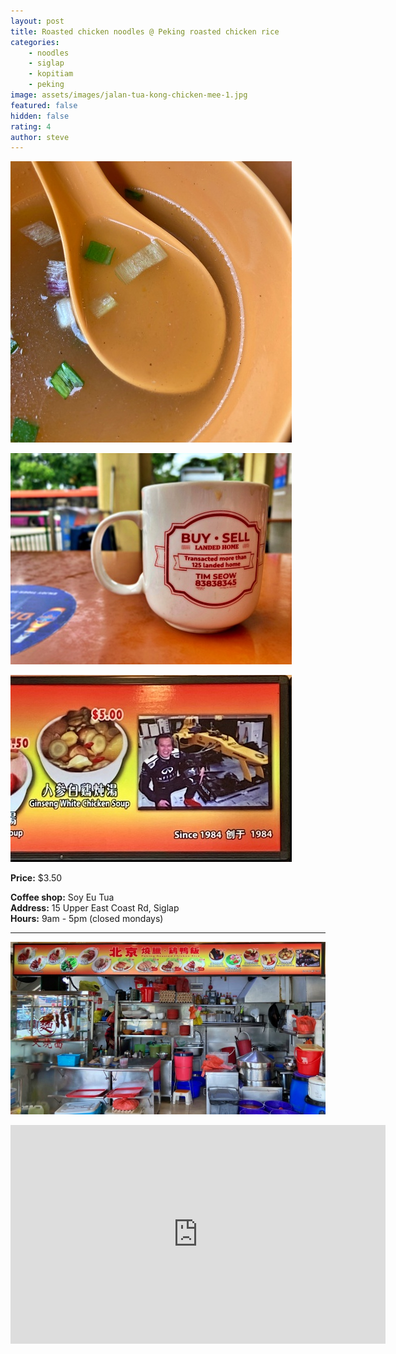 ```yaml
---
layout: post
title: Roasted chicken noodles @ Peking roasted chicken rice
categories: 
    - noodles
    - siglap
    - kopitiam
    - peking
image: assets/images/jalan-tua-kong-chicken-mee-1.jpg
featured: false
hidden: false
rating: 4
author: steve
---
```



![Soup](/assets/images/jalan-tua-kong-chicken-mee-2.jpg "The soup served with the chicken rice")

![Advert on coffee cup](/assets/images/jalan-tua-kong-chicken-mee-3.jpg "Advert on a coffee cup for a real estate company")

![Racing car driver](/assets/images/jalan-tua-kong-chicken-mee-4.jpg "Picture of the hawker racing a car")

**Price:** $3.50  

**Coffee shop:** Soy Eu Tua  
**Address:** 15 Upper East Coast Rd, Siglap  
**Hours:** 9am - 5pm (closed mondays)  

***  

![Peking roasted chicken rice](/assets/images/jalan-tua-kong-chicken-mee-5.jpg "Peking roasted chicken rice")

<iframe src="https://www.google.com/maps/embed?pb=!1m14!1m8!1m3!1d15955.08339107152!2d103.9257479!3d1.312931!3m2!1i1024!2i768!4f13.1!3m3!1m2!1s0x0%3A0x2e291e2efa1806eb!2sSoy%20Eu%20Tua%20Coffee%20Shop!5e0!3m2!1sen!2ssg!4v1617203534419!5m2!1sen!2ssg" width="600" height="350" style="border:0;" allowfullscreen="" loading="lazy"></iframe>